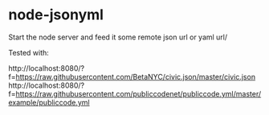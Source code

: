 # node-jsonyml


Start the node server and feed it some remote json url or yaml url/

Tested with:

http://localhost:8080/?f=https://raw.githubusercontent.com/BetaNYC/civic.json/master/civic.json
http://localhost:8080/?f=https://raw.githubusercontent.com/publiccodenet/publiccode.yml/master/example/publiccode.yml
